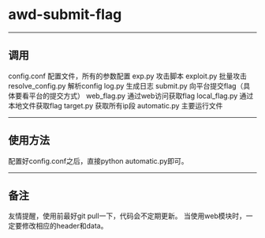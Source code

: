 # awd-submit-flag

---

## 调用
config.conf 配置文件，所有的参数配置
exp.py 攻击脚本
exploit.py 批量攻击
resolve_config.py 解析config
log.py 生成日志
submit.py 向平台提交flag（具体要看平台的提交方式）
web_flag.py 通过web访问获取flag
local_flag.py 通过本地文件获取flag
target.py 获取所有ip段
automatic.py 主要运行文件

---

## 使用方法
配置好config.conf之后，直接python automatic.py即可。

---

## 备注
友情提醒，使用前最好git pull一下，代码会不定期更新。
当使用web模块时，一定要修改相应的header和data。
